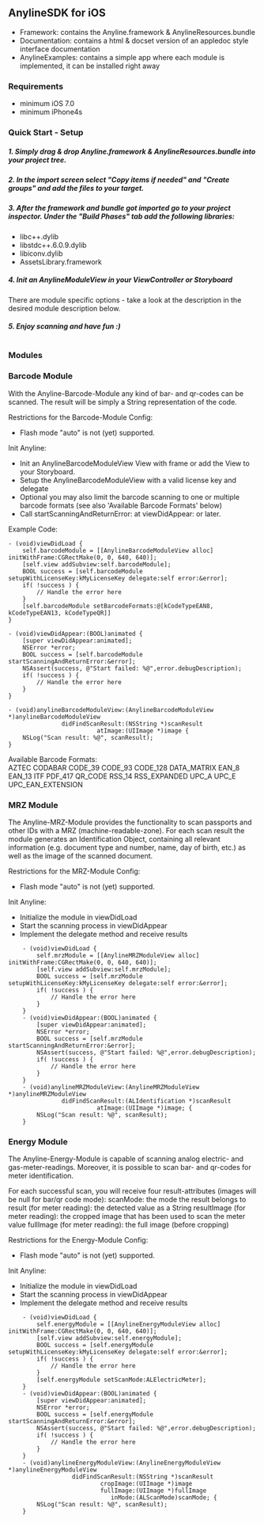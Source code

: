 
##  AnylineSDK for iOS  ##

- Framework:        contains the Anyline.framework & AnylineResources.bundle
- Documentation:    contains a html & docset version of an appledoc style interface documentation
- AnylineExamples:  contains a simple app where each module is implemented, it can be installed right away


### Requirements


- minimum iOS 7.0
- minimum iPhone4s




### Quick Start - Setup


##### 1. Simply drag & drop Anyline.framework & AnylineResources.bundle into your project tree.


##### 2.    In the import screen select "Copy items if needed" and "Create groups" and add the files to your target.


##### 3.    After the framework and bundle got imported go to your project inspector. Under the "Build Phases" tab add the following libraries:

- libc++.dylib
- libstdc++.6.0.9.dylib
- libiconv.dylib
- AssetsLibrary.framework


##### 4.    Init an AnylineModuleView in your ViewController or Storyboard
There are module specific options - take a look at the description in the desired module description below.


##### 5. Enjoy scanning and have fun :)

# 
### Modules

### Barcode Module

With the Anyline-Barcode-Module any kind of bar- and qr-codes can be scanned.
The result will be simply a String representation of the code.



Restrictions for the Barcode-Module Config:
- Flash mode "auto" is not (yet) supported.


Init Anyline:
- Init an AnylineBarcodeModuleView View with frame or add the View to your Storyboard.
- Setup the AnylineBarcodeModuleView with a valid license key and delegate
- Optional you may also limit the barcode scanning to one or multiple barcode formats (see also 'Available Barcode Formats' below)
- Call startScanningAndReturnError: at viewDidAppear: or later.

Example Code:

    - (void)viewDidLoad {
        self.barcodeModule = [[AnylineBarcodeModuleView alloc] initWithFrame:CGRectMake(0, 0, 640, 640)];
        [self.view addSubview:self.barcodeModule];
        BOOL success = [self.barcodeModule setupWithLicenseKey:kMyLicenseKey delegate:self error:&error];
        if( !success ) {
            // Handle the error here
        }
        [self.barcodeModule setBarcodeFormats:@[kCodeTypeEAN8, kCodeTypeEAN13, kCodeTypeQR]]
    }

    - (void)viewDidAppear:(BOOL)animated {
        [super viewDidAppear:animated];
        NSError *error;
        BOOL success = [self.barcodeModule startScanningAndReturnError:&error];
        NSAssert(success, @"Start failed: %@",error.debugDescription);
        if( !success ) {
            // Handle the error here
        }
    }
    
    - (void)anylineBarcodeModuleView:(AnylineBarcodeModuleView *)anylineBarcodeModuleView
                   didFindScanResult:(NSString *)scanResult
                             atImage:(UIImage *)image {
        NSLog("Scan result: %@", scanResult);
    }
    
Available Barcode Formats:              
        AZTEC
        CODABAR
        CODE_39
        CODE_93
        CODE_128
        DATA_MATRIX
        EAN_8
        EAN_13
        ITF
        PDF_417
        QR_CODE
        RSS_14
        RSS_EXPANDED
        UPC_A
        UPC_E
        UPC_EAN_EXTENSION
    



### MRZ Module

The Anyline-MRZ-Module provides the functionality to scan passports and other IDs with a MRZ (machine-readable-zone).
For each scan result the module generates an Identification Object, containing all relevant information 
(e.g. document type and number, name, day of birth, etc.) as well as the image of the scanned document.



Restrictions for the MRZ-Module Config:
- Flash mode "auto" is not (yet) supported.


Init Anyline:
- Initialize the module in viewDidLoad
- Start the scanning process in viewDidAppear
- Implement the delegate method and receive results


```Obj-C
    - (void)viewDidLoad {
        self.mrzModule = [[AnylineMRZModuleView alloc] initWithFrame:CGRectMake(0, 0, 640, 640)];
        [self.view addSubview:self.mrzModule];
        BOOL success = [self.mrzModule setupWithLicenseKey:kMyLicenseKey delegate:self error:&error];
        if( !success ) {
            // Handle the error here
        }
    }
    - (void)viewDidAppear:(BOOL)animated {
        [super viewDidAppear:animated];
        NSError *error;
        BOOL success = [self.mrzModule startScanningAndReturnError:&error];
        NSAssert(success, @"Start failed: %@",error.debugDescription);
        if( !success ) {
            // Handle the error here
        }
    }               
    - (void)anylineMRZModuleView:(AnylineMRZModuleView *)anylineMRZModuleView
               didFindScanResult:(ALIdentification *)scanResult
                         atImage:(UIImage *)image; {
        NSLog("Scan result: %@", scanResult);
    }    
```


### Energy Module

The Anyline-Energy-Module is capable of scanning analog electric- and gas-meter-readings.
Moreover, it is possible to scan bar- and qr-codes for meter identification.

For each successful scan, you will receive four result-attributes (images will be null for bar/qr code mode):
    scanMode: the mode the result belongs to
    result (for meter reading): the detected value as a String
    resultImage (for meter reading): the cropped image that has been used to scan the meter value
    fullImage (for meter reading): the full image (before cropping)




Restrictions for the Energy-Module Config:
- Flash mode "auto" is not (yet) supported.
    
    
Init Anyline:
- Initialize the module in viewDidLoad
- Start the scanning process in viewDidAppear
- Implement the delegate method and receive results
    

```Obj-C
    - (void)viewDidLoad {
        self.energyModule = [[AnylineEnergyModuleView alloc] initWithFrame:CGRectMake(0, 0, 640, 640)];
        [self.view addSubview:self.energyModule];
        BOOL success = [self.energyModule setupWithLicenseKey:kMyLicenseKey delegate:self error:&error];
        if( !success ) {
            // Handle the error here
        }
        [self.energyModule setScanMode:ALElectricMeter];
    }
    - (void)viewDidAppear:(BOOL)animated {
        [super viewDidAppear:animated];
        NSError *error;
        BOOL success = [self.energyModule startScanningAndReturnError:&error];
        NSAssert(success, @"Start failed: %@",error.debugDescription);
        if( !success ) {
            // Handle the error here
        }
    }
    - (void)anylineEnergyModuleView:(AnylineEnergyModuleView *)anylineEnergyModuleView
                  didFindScanResult:(NSString *)scanResult
                          cropImage:(UIImage *)image
                          fullImage:(UIImage *)fullImage
                             inMode:(ALScanMode)scanMode; {
        NSLog("Scan result: %@", scanResult);
    }
```